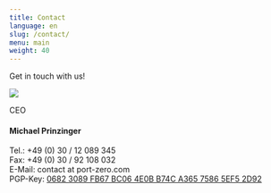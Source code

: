 ```yaml
---
title: Contact
language: en
slug: /contact/
menu: main
weight: 40
---
```


Get in touch with us!

<div class="team">
    <article class="teammember">
            <img src="/img/team/michael.png" class="teammember-image" />
            <div class="teammember-text">
                <p class="position nomargin">CEO</p>
                <h4>Michael Prinzinger</h4>
Tel.: +49 (0) 30 / 12 089 345<br />
Fax: +49 (0) 30 / 92 108 032<br />
E-Mail: contact at port-zero.com<br />
PGP-Key: <a href="/pubkey.asc">0682 3089 FB67 BC06 4E0B B74C A365 7586 5EF5 2D92</a>
            </div>
        </article>
</div>
